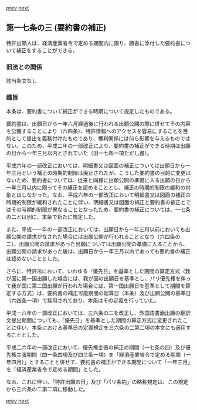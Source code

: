 [prev](/specific/markdowns/特許法/017_Mp-Ch_1-At_17_2.md)
[next](/specific/markdowns/特許法/019_Mp-Ch_1-At_17_4.md)
## 第一七条の三 (要約書の補正)
特許出願人は、経済産業省令で定める期間内に限り、願書に添付した要約書について補正をすることができる。


### 旧法との関係
該当条文なし

### 趣旨
本条は、要約書について補正ができる時期について規定したものである。

要約書は、出願日から一年六月経過後に行われる出願公開の際に併せてその内容を公開することにより（六四条）、特許情報へのアクセスを容易にすることを目的として提出を義務付けたものであり、権利関係には何ら影響を与えるものではない。このため、平成二年の一部改正により、要約書の補正ができる時期は出願の日から一年三月以内とされていた（旧一七条一項ただし書）。

平成六年の一部改正においては、明細書又は図面の補正については出願日から一年三月という補正の時期的制限は廃止されたが、こうした要約書の目的に変更はないため、要約書については、従来と同様に出願公開の準備に入る出願の日から一年三月以内に限ってその補正を認めることとし、補正の時期的制限の緩和の対象とはしなかった。なお、平成六年の一部改正において明細書又は図面の補正の時期的制限が緩和されたことに伴い、明細書又は図面の補正と要約書の補正とではその時期的制限が異なることとなったため、要約書の補正については、一七条の二とは別に、本条で新たに規定した。

また、平成一一年の一部改正においては、出願日から一年三月以前においても出願公開の請求がなされた場合には出願公開が行われることとなり（六四条の二）、出願公開の請求があった出願については出願公開の準備に入ることから、出願公開の請求があった後は、出願日から一年三月以内であっても要約書の補正は認めないこととした。

さらに、特許法において、いわゆる「優先日」を基準とした期間の算定方式（我が国に第一国出願した場合には、我が国の出願日を基準とし、パリ優先権を伴って我が国に第二国出願が行われた場合には、第一国出願日を基準として期間を算定する方式）は、要約書の補正可能期間の起算日（本条）及び出願公開の基準日（六四条一項）で採用されており、本条はその定義を行っていた。

平成一八年の一部改正においては、三六条の二を改正し、外国語書面出願の翻訳文提出期間についても、「優先日」を基準とした期間の算定方式に変更されたことに伴い、本条における基準日の定義規定を三六条の二第二項の本文にも適用することとした。

平成二六年の一部改正において、優先権主張の補正の期間（一七条の四）及び優先権主張期間（四一条四項及び四三条一項）を「経済産業省令で定める期間（一年四月）」とすることと併せて、要約書の補正ができる期間について「一年三月」を「経済産業省令で定める期間」とした。

なお、これに伴い、「特許出願の日」及び「パリ条約」の略称規定は、この規定から三六条の二第二項に移動した。


[prev](/specific/markdowns/特許法/017_Mp-Ch_1-At_17_2.md)
[next](/specific/markdowns/特許法/019_Mp-Ch_1-At_17_4.md)